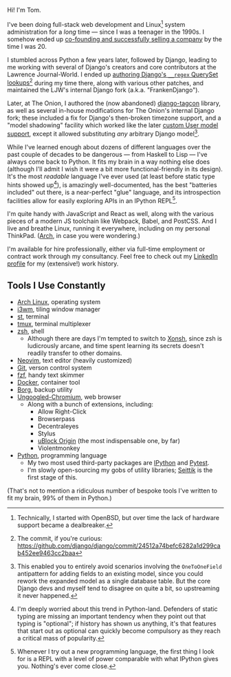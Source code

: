 Hi! I'm Tom.

I've been doing full-stack web development and Linux[^1] system
administration for a *long* time — since I was a teenager in the 1990s.
I somehow ended up [co-founding and successfully selling a
company][ign-vault-network] by the time I was 20.

I stumbled across Python a few years later, followed by Django, leading
to me working with several of Django's creators and core contributors at
the Lawrence Journal-World. I ended up [authoring Django's `__regex`
QuerySet lookups][django-regex-queryset-lookups][^2] during my time
there, along with various other patches, and maintained the LJW's
internal Django fork (a.k.a. "FrankenDjango").

Later, at The Onion, I authored the (now abandoned)
[django-tagcon][django-tagcon] library, as well as several in-house
modifications for The Onion's internal Django fork; these included a fix
for Django's then-broken timezone support, and a "model shadowing"
facility which worked like the later [custom User model
support][django-auth-custom-user], except it allowed substituting *any*
arbitrary Django model[^3].

While I've learned enough about dozens of different languages over the
past couple of decades to be dangerous — from Haskell to Lisp — I've
always come back to Python. It fits my brain in a way nothing else does
(although I'll admit I wish it were a bit more functional-friendly in
its design). It's the most *readable* language I've ever used (at least
before static type hints showed up[^4]), is amazingly well-documented, has
the best "batteries included" out there, is a near-perfect "glue"
language, and its introspection facilities allow for easily exploring
APIs in an IPython REPL[^5].

I'm quite handy with JavaScript and React as well, along with the
various pieces of a modern JS toolchain like Webpack, Babel, and
PostCSS. And I live and breathe Linux, running it everywhere, including
on my personal ThinkPad. ([Arch][arch-linux], in case you were
wondering.)

I'm available for hire professionally, either via full-time employment
or contract work through my consultancy. Feel free to check out my
[LinkedIn profile][linkedin] for my (extensive!) work history.

## Tools I Use Constantly

- [Arch Linux][arch-linux], operating system
- [i3wm][i3wm], tiling window manager
- [st][suckless-st], terminal
- [tmux][tmux], terminal multiplexer
- [zsh][zsh], shell
  - Although there are days I'm tempted to switch to [Xonsh][xonsh], since
    zsh is ludicrously arcane, and time spent learning its secrets doesn't
    readily transfer to other domains.
- [Neovim][neovim], text editor (heavily customized)
- [Git][git], verson control system
- [fzf][fzf], handy text skimmer
- [Docker][docker], container tool
- [Borg][borg], backup utility
- [Ungoogled-Chromium][ungoogled-chromium], web browser
  - Along with a bunch of extensions, including:
    - Allow Right-Click
    - Browserpass
    - Decentraleyes
    - Stylus
    - [uBlock Origin][ublock-origin] (the most indispensable one, by far)
    - Violentmonkey
- [Python][python], programming language
  - My two most used third-party packages are [IPython][python-ipython]
    and [Pytest][python-pytest].
  - I'm slowly open-sourcing my gobs of utility libraries;
    [Seittik][seittik] is the first stage of this.

(That's not to mention a ridiculous number of bespoke tools I've written
to fit my brain, 99% of them in Python.)

[arch-linux]: https://archlinux.org/
[borg]: https://borgbackup.readthedocs.io/en/stable/index.html
[calver]: https://calver.org/
[django-auth-custom-user]: https://docs.djangoproject.com/en/4.2/topics/auth/customizing/#auth-custom-user
[django-regex-queryset-lookups]: https://docs.djangoproject.com/en/4.2/ref/models/querysets/#regex
[django-tagcon]: https://github.com/rob-b/django-tagcon
[docker]: https://docs.docker.com/
[fzf]: https://github.com/junegunn/fzf
[git]: https://git-scm.com/
[i3wm]: https://i3wm.org/
[ign-vault-network]: https://www.zdnet.com/article/ign-com-will-buy-the-vault-network-5000103354/
[linkedin]: https://www.linkedin.com/in/alchemicalhydra/
[neovim]: https://neovim.io/
[pass-password-manager]: https://www.passwordstore.org/
[postgraphile]: https://github.com/graphile/postgraphile
[postgrest]: https://github.com/PostgREST/postgrest
[project-gemini]: https://gemini.circumlunar.space/
[python]: https://www.python.org/
[python-ipython]: https://ipython.readthedocs.io/en/stable/index.html
[python-pytest]: https://docs.pytest.org/en/latest/index.html
[python-pep-582]: https://peps.python.org/pep-0582/
[seittik]: https://seittik.com/
[suckless-st]: https://st.suckless.org/
[tmux]: https://github.com/tmux/tmux/wiki
[ublock-origin]: https://github.com/gorhill/uBlock
[ungoogled-chromium]: https://github.com/ungoogled-software/ungoogled-chromium
[xonsh]: https://xon.sh/
[zsh]: https://www.zsh.org/

[^1]: Technically, I started with OpenBSD, but over time the lack of
hardware support became a dealbreaker.

[^2]: The commit, if you're curious: https://github.com/django/django/commit/24512a74befc6282a1d299cab452ee9463cc2baa

[^3]: This enabled you to entirely avoid scenarios involving the
`OneToOneField` antipattern for adding fields to an existing model,
since you could rework the expanded model as a single database table.
But the core Django devs and myself tend to disagree on quite a bit, so
upstreaming it never happened.

[^4]: I'm deeply worried about this trend in Python-land. Defenders of
static typing are missing an important tendency when they point out that
typing is "optional"; if history has shown us anything, it's that
features that start out as optional can quickly become compulsory as
they reach a critical mass of popularity.

[^5]: Whenever I try out a new programming language, the first thing I
look for is a REPL with a level of power comparable with what IPython
gives you. Nothing's ever come close.
